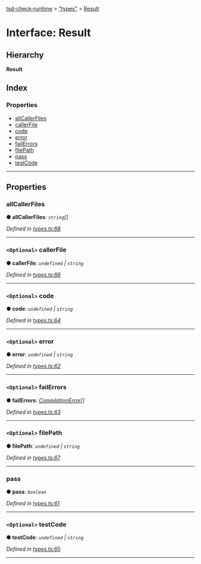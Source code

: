 [tsd-check-runtime](../README.md) > ["types"](../modules/_types_.md) > [Result](../interfaces/_types_.result.md)

# Interface: Result

## Hierarchy

**Result**

## Index

### Properties

* [allCallerFiles](_types_.result.md#allcallerfiles)
* [callerFile](_types_.result.md#callerfile)
* [code](_types_.result.md#code)
* [error](_types_.result.md#error)
* [failErrors](_types_.result.md#failerrors)
* [filePath](_types_.result.md#filepath)
* [pass](_types_.result.md#pass)
* [testCode](_types_.result.md#testcode)

---

## Properties

<a id="allcallerfiles"></a>

###  allCallerFiles

**● allCallerFiles**: *`string`[]*

*Defined in [types.ts:68](https://github.com/cancerberoSgx/tsd-check-runtime/blob/0ea971a/src/types.ts#L68)*

___
<a id="callerfile"></a>

### `<Optional>` callerFile

**● callerFile**: *`undefined` \| `string`*

*Defined in [types.ts:66](https://github.com/cancerberoSgx/tsd-check-runtime/blob/0ea971a/src/types.ts#L66)*

___
<a id="code"></a>

### `<Optional>` code

**● code**: *`undefined` \| `string`*

*Defined in [types.ts:64](https://github.com/cancerberoSgx/tsd-check-runtime/blob/0ea971a/src/types.ts#L64)*

___
<a id="error"></a>

### `<Optional>` error

**● error**: *`undefined` \| `string`*

*Defined in [types.ts:62](https://github.com/cancerberoSgx/tsd-check-runtime/blob/0ea971a/src/types.ts#L62)*

___
<a id="failerrors"></a>

### `<Optional>` failErrors

**● failErrors**: *[CompilationError](_types_.compilationerror.md)[]*

*Defined in [types.ts:63](https://github.com/cancerberoSgx/tsd-check-runtime/blob/0ea971a/src/types.ts#L63)*

___
<a id="filepath"></a>

### `<Optional>` filePath

**● filePath**: *`undefined` \| `string`*

*Defined in [types.ts:67](https://github.com/cancerberoSgx/tsd-check-runtime/blob/0ea971a/src/types.ts#L67)*

___
<a id="pass"></a>

###  pass

**● pass**: *`boolean`*

*Defined in [types.ts:61](https://github.com/cancerberoSgx/tsd-check-runtime/blob/0ea971a/src/types.ts#L61)*

___
<a id="testcode"></a>

### `<Optional>` testCode

**● testCode**: *`undefined` \| `string`*

*Defined in [types.ts:65](https://github.com/cancerberoSgx/tsd-check-runtime/blob/0ea971a/src/types.ts#L65)*

___

